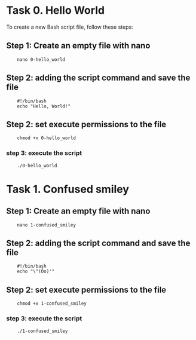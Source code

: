 # Task 0. Hello World 
To create a new Bash script file, follow these steps:

## Step 1: Create an empty file with nano 
```
    nano 0-hello_world

```
## Step 2: adding the script command and save the file 
```
    #!/bin/bash
    echo "Hello, World!"
```
## Step 2: set  execute permissions to the file

```
    chmod +x 0-hello_world
```
### step 3: execute the script

```
    ./0-hello_world
```

# Task 1. Confused smiley

## Step 1: Create an empty file with nano 
```
    nano 1-confused_smiley

```
## Step 2: adding the script command and save the file 
```
    #!/bin/bash
    echo "\"(Ôo)'"
```
## Step 2: set  execute permissions to the file

```
    chmod +x 1-confused_smiley
```
### step 3: execute the script

```
    ./1-confused_smiley
```

